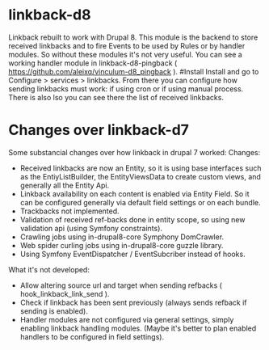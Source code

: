 # linkback-d8
Linkback rebuilt to work with Drupal 8.
This module is the backend to store received linkbacks and to fire Events to be used by Rules or by handler modules.
So without these modules it's not very useful. You can see a working handler module in linkback-d8-pingback ( https://github.com/aleixq/vinculum-d8_pingback ).
#Install
Install and go to Configure > services > linkbacks. From there you can configure how sending linkbacks must work: if using cron or if using manual process. There is also lso you can see there the list of received linkbacks.
# Changes over linkback-d7
Some substancial changes over how linkback in drupal 7 worked:
Changes:
  - Received linkbacks are now an Entity, so it is using base interfaces such as the EntiyListBuilder, the EntityViewsData to create custom views, and generally all the Entity Api.
  - Linkback availability on each content is enabled via Entity Field. So it can be configured generally via default field settings or on each bundle.
  - Trackbacks not implemented.
  - Validation of received ref-backs done in entity scope, so using new validation api (using Symfony constraints).
  - Crawling jobs using in-drupal8-core Symphony DomCrawler.
  - Web spider curling jobs using in-drupal8-core guzzle library.
  - Using Symfony EventDispatcher / EventSubcriber instead of hooks.
  
  What it's not developed:
  - Allow altering source url and target when sending refbacks ( hook_linkback_link_send ).
  - Check if linkback has been sent previously (always sends refback if sending is enabled).
  - Handler modules are not configured via general settings, simply enabling linkback handling modules. (Maybe it's better to plan enabled handlers to be configured in field settings).
  
  
